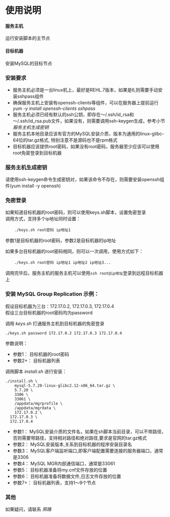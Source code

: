 # 使用说明

#### 服务主机
运行安装脚本的主节点

#### 目标机器
安装MySQL的目标节点

### 安装要求
- 服务主机必须是一台linux机上，最好是REHL.7版本，如果是6,则需要手动安装sshpass组件
- 确保服务主机上安装有openssh-clients等组件，可以在服务器上提前运行 *yum -y install openssh-clients sshpass*
- 服务主机必须已经有默认的ssh公钥，即存在～/.ssh/id_rsa和～/.ssh/id_rsa.pub文件，如果没有，则需要调用ssh-keygen生成，参考小节 *服务主机生成密钥*
- 服务主机本地目录应该有官方的MySQL安装介质，版本为通用的linux-glibc-64位的tar.gz格式, 特别注意不是源码也不是rpm格式
- 目标机器应该提供root密码，如果没有root密码，服务器至少应该可以使用root免密登录到目标机器

### 服务主机生成密钥
请使用ssh-keygen命令生成密钥对，如果该命令不存在，则需要安装openssh组件(yum install -y openssh)

### 免密登录
如果知道目标机器的root密码，则可以使用keys.sh脚本，设置免密登录  
调用方式，支持多个ip地址同时设置：  

　　`./keys.sh root密码 ip地址1`

参数1是目标机器的root密码，参数2是目标机器的ip地址  

如果多台目标机器的root密码相同，则可以一次调用，使用方式如下：  

　　`./keys.sh root密码 ip地址1 ip地址2 ip地址3...`

调用完毕后，服务主机的服务主机可以使用`ssh root@ip地址`登录到远程目标机器上

### 安装 MySQL Group Replication 示例：

假设目标机器为三台：172.17.0.2, 172.17.0.3, 172.17.0.4  
假设三台目标机器的root密码均为password

调用 *keys.sh* 打通服务主机到目标机器的免密登录  

```shell
./keys.sh password 172.17.0.2 172.17.0.3 172.17.0.4
```

参数说明：  
- 参数1： 目标机器的root密码
- 参数2+： 目标机器列表

调用脚本 *install.sh* 进行安装：  

```shell
./install.sh \
	mysql-5.7.20-linux-glibc2.12-x86_64.tar.gz \
	5.7.20 \
	3306 \
	33061 \
	/appdata/mgrprofile \
	/appdata/mgrdata \
	172.17.0.2 \
  172.17.0.3 \
  172.17.0.4
```

- 参数1： MySQL安装介质的文件名，如果在sh脚本当前目录，可以不带路径，否则需要带路径，支持相对路径和绝对路径,要求是官网的tar.gz格式
- 参数2： MySQL安装版本,关系到目标机器的程序安装目录名
- 参数3： MySQL客户端监听端口,即客户端配置需要连接的服务器端口，通常是3306
- 参数4： MySQL MGR内部通信端口，通常是33061
- 参数5： 目标机器准备将my.cnf文件存放的位置
- 参数6： 目标机器准备将数据文件,日志文件存放的位置
- 参数7+： 目标机器列表，支持1～9个节点

### 其他
如果疑问，请联系 *邢路*
